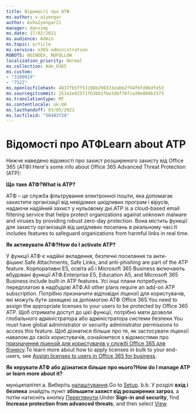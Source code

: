 ```yaml
---
title: Відомості про АТФ
ms.author: v-aiyengar
author: AshaIyengar21
manager: dansimp
ms.date: 17/02/2021
ms.audience: Admin
ms.topic: article
ms.service: o365-administration
ROBOTS: NOINDEX, NOFOLLOW
localization_priority: Normal
ms.collection: Adm_O365
ms.custom:
- "3100019"
- "7522"
ms.openlocfilehash: 4837fb5ff53198b290333eabb2f94f6fd96dfe53
ms.sourcegitcommit: 251e2e82571fb3bb1fbe3dbf7bfca30e004b3373
ms.translationtype: MT
ms.contentlocale: uk-UA
ms.lasthandoff: 03/05/2021
ms.locfileid: "50483728"
---
```

# <a name="learn-about-atp"></a><span data-ttu-id="e61bf-102">Відомості про АТФ</span><span class="sxs-lookup"><span data-stu-id="e61bf-102">Learn about ATP</span></span>

<span data-ttu-id="e61bf-103">Нижче наведено відомості про захист розширеного захисту від Office 365 (АТФ):</span><span class="sxs-lookup"><span data-stu-id="e61bf-103">Here's some info about Office 365 Advanced Threat Protection (ATP):</span></span>

<span data-ttu-id="e61bf-104">**Що таке АТФ?**</span><span class="sxs-lookup"><span data-stu-id="e61bf-104">**What is ATP?**</span></span>

<span data-ttu-id="e61bf-105">АТФ – це служба фільтрування електронної пошти, яка допомагає захистити організації від невідомих шкідливих програм і вірусів, надаючи надійний захист у нульовому дні.</span><span class="sxs-lookup"><span data-stu-id="e61bf-105">ATP is a cloud-based email filtering service that helps protect organizations against unknown malware and viruses by providing robust zero-day protection.</span></span> <span data-ttu-id="e61bf-106">Вона містить функції для захисту організацій від шкідливих посилань в реальному часі.</span><span class="sxs-lookup"><span data-stu-id="e61bf-106">It includes features to safeguard organizations from harmful links in real time.</span></span>

<span data-ttu-id="e61bf-107">**Як активувати АТФ?**</span><span class="sxs-lookup"><span data-stu-id="e61bf-107">**How do I activate ATP?**</span></span>

<span data-ttu-id="e61bf-108">У функції АТФ є надійні вкладення, безпечні посилання та анти-фішинг.</span><span class="sxs-lookup"><span data-stu-id="e61bf-108">Safe Attachments, Safe Links, and anti-phishing are part of the ATP feature.</span></span> <span data-ttu-id="e61bf-109">Корпоративні E5, освіта a5 і Microsoft 365 Business включають вбудовані функції АТФ.</span><span class="sxs-lookup"><span data-stu-id="e61bf-109">Enterprise E5, Education A5, and Microsoft 365 Business include built-in ATP features.</span></span> <span data-ttu-id="e61bf-110">Усі інші плани потребують передплатою в надбудові АТФ.</span><span class="sxs-lookup"><span data-stu-id="e61bf-110">All other plans require an add-on ATP subscription.</span></span> <span data-ttu-id="e61bf-111">Потрібно призначити відповідні ліцензії для користувачів, які можуть бути захищені за допомогою АТФ Office 365.</span><span class="sxs-lookup"><span data-stu-id="e61bf-111">You need to assign the appropriate licenses to your users to be protected by Office 365 ATP.</span></span> <span data-ttu-id="e61bf-112">Щоб отримати доступ до цієї функції, потрібно мати дозволи глобального адміністратора або адміністратора системи безпеки.</span><span class="sxs-lookup"><span data-stu-id="e61bf-112">You must have global administrator or security administrator permissions to access this feature.</span></span> <span data-ttu-id="e61bf-113">Щоб дізнатися більше про те, як застосувати ліцензії навалом до своїх користувачів, ознайомтеся з відомостями про [призначення ліцензій для користувачів у службі Office 365 для бізнесу](https://go.microsoft.com/fwlink/?linkid=2093435).</span><span class="sxs-lookup"><span data-stu-id="e61bf-113">To learn more about how to apply licenses in bulk to your end-users, see [Assign licenses to users in Office 365 for business](https://go.microsoft.com/fwlink/?linkid=2093435).</span></span>

<span data-ttu-id="e61bf-114">**Як керувати АТФ або дізнатися більше про нього?**</span><span class="sxs-lookup"><span data-stu-id="e61bf-114">**How do I manage ATP or learn more about it?**</span></span>

<span data-ttu-id="e61bf-115">муніципалітет.</span><span class="sxs-lookup"><span data-stu-id="e61bf-115">a.</span></span> <span data-ttu-id="e61bf-116">Виберіть [налаштування](https://go.microsoft.com/fwlink/p/?linkid=2075721).</span><span class="sxs-lookup"><span data-stu-id="e61bf-116">Go to [Setup](https://go.microsoft.com/fwlink/p/?linkid=2075721).</span></span>
<span data-ttu-id="e61bf-117">b.</span><span class="sxs-lookup"><span data-stu-id="e61bf-117">b.</span></span> <span data-ttu-id="e61bf-118">У розділі **вхід і безпека** знайдіть пункт **збільшити захист від розширених загроз**, а потім натисніть кнопку [Переглянути](https://go.microsoft.com/fwlink/?linkid=2109302).</span><span class="sxs-lookup"><span data-stu-id="e61bf-118">Under **Sign-in and security**, find **Increase protection from advanced threats**, and then select [View](https://go.microsoft.com/fwlink/?linkid=2109302).</span></span>
